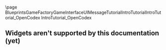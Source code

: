 \page BlueprintsGameFactoryGameInterfaceUIMessageTutorialIntroTutorialIntroTutorial_OpenCodex IntroTutorial_OpenCodex
## Widgets aren't supported by this documentation (yet)
